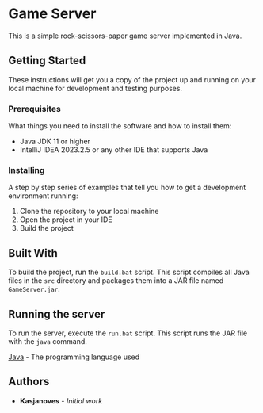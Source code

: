 # Game Server

This is a simple rock-scissors-paper game server implemented in Java.

## Getting Started

These instructions will get you a copy of the project up and running on your local machine for development and testing purposes.

### Prerequisites

What things you need to install the software and how to install them:

- Java JDK 11 or higher
- IntelliJ IDEA 2023.2.5 or any other IDE that supports Java

### Installing

A step by step series of examples that tell you how to get a development environment running:

1. Clone the repository to your local machine
2. Open the project in your IDE
3. Build the project

## Built With

To build the project, run the `build.bat` script. This script compiles all Java files in the `src` directory and packages them into a JAR file named `GameServer.jar`.

## Running the server

To run the server, execute the `run.bat` script. This script runs the JAR file with the `java` command.

[Java](https://www.oracle.com/java/) - The programming language used

## Authors

* **Kasjanoves** - *Initial work*
